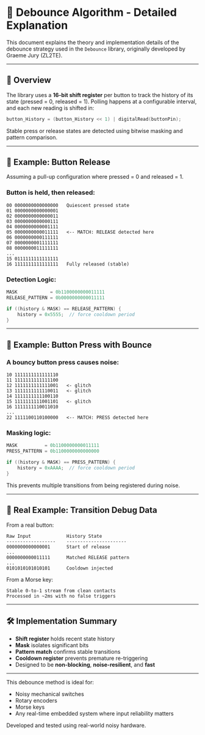 # 📘 Debounce Algorithm - Detailed Explanation

This document explains the theory and implementation details of the debounce strategy used in the `Debounce` library, originally developed by Graeme Jury (ZL2TE).

---

## 🧠 Overview

The library uses a **16-bit shift register** per button to track the history of its state (pressed = 0, released = 1). Polling happens at a configurable interval, and each new reading is shifted in:

```cpp
button_History = (button_History << 1) | digitalRead(buttonPin);
```

Stable press or release states are detected using bitwise masking and pattern comparison.

---

## 🧪 Example: Button Release

Assuming a pull-up configuration where pressed = 0 and released = 1.

### Button is held, then released:
```
00 0000000000000000   Quiescent pressed state
01 0000000000000001
02 0000000000000011
03 0000000000000111
04 0000000000001111
05 0000000000011111   <-- MATCH: RELEASE detected here
06 0000000000111111
07 0000000001111111
08 0000000011111111
...
15 0111111111111111
16 1111111111111111   Fully released (stable)
```

### Detection Logic:

```cpp
MASK            = 0b1100000000011111
RELEASE_PATTERN = 0b0000000000011111

if ((history & MASK) == RELEASE_PATTERN) {
    history = 0x5555;  // force cooldown period
}
```

---

## 🧪 Example: Button Press with Bounce

### A bouncy button press causes noise:

```
10 1111111111111110
11 1111111111111100
12 1111111111111001   <- glitch
13 1111111111110011   <- glitch
14 1111111111100110
15 1111111111001101   <- glitch
16 1111111110011010
...
22 1111100110100000   <-- MATCH: PRESS detected here
```

### Masking logic:

```cpp
MASK          = 0b1100000000011111
PRESS_PATTERN = 0b1100000000000000

if ((history & MASK) == PRESS_PATTERN) {
    history = 0xAAAA;  // force cooldown period
}
```

This prevents multiple transitions from being registered during noise.

---

## 🧰 Real Example: Transition Debug Data

From a real button:

```
Raw Input             History State
------------------    ----------------------
0000000000000001      Start of release
...
0000000000011111      Matched RELEASE pattern
...
0101010101010101      Cooldown injected
```

From a Morse key:

```
Stable 0-to-1 stream from clean contacts
Processed in ~2ms with no false triggers
```

---

## 🛠 Implementation Summary

- **Shift register** holds recent state history
- **Mask** isolates significant bits
- **Pattern match** confirms stable transitions
- **Cooldown register** prevents premature re-triggering
- Designed to be **non-blocking**, **noise-resilient**, and **fast**

---

This debounce method is ideal for:
- Noisy mechanical switches
- Rotary encoders
- Morse keys
- Any real-time embedded system where input reliability matters

Developed and tested using real-world noisy hardware.
